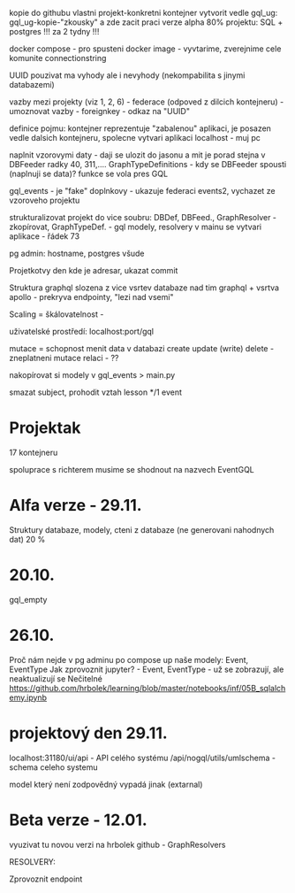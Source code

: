 kopie do githubu
vlastni projekt-konkretni kontejner
vytvorit vedle gql_ug: gql_ug-kopie-"zkousky" a zde zacit praci
verze alpha 80% projektu: SQL + postgres !!! za 2 tydny !!!

docker compose - pro spusteni
docker image - vyvtarime, zverejnime cele komunite
connectionstring

UUID pouzivat
    ma vyhody ale i nevyhody (nekompabilita s jinymi databazemi)

vazby mezi projekty (viz 1, 2, 6) - federace (odpoved z dilcich kontejneru) - umoznovat vazby - foreignkey - odkaz na "UUID"

definice pojmu:
    kontejner reprezentuje "zabalenou" aplikaci, je posazen vedle dalsich kontejneru, spolecne vytvari aplikaci
    localhost - muj pc

naplnit vzorovymi daty - daji se ulozit do jasonu a mit je porad stejna
    v DBFeeder radky 40, 311,....
    GraphTypeDefinitions - kdy se DBFeeder spousti (naplnuji se data)? funkce se vola pres GQL

gql_events - je "fake" doplnkovy - ukazuje federaci
    events2, vychazet ze vzoroveho projektu

strukturalizovat projekt do vice soubru: DBDef, DBFeed., GraphResolver - zkopírovat, GraphTypeDef. - gql modely, resolvery
v mainu se vytvari aplikace - řádek 73

pg admin:
    hostname, postgres všude


Projetkotvy den
kde je adresar, ukazat commit

Struktura graphql slozena z vice vsrtev
    databaze nad tim graphql + vsrtva apollo - prekryva endpointy, "lezi nad vsemi"

Scaling = škálovatelnost - 

uživatelské prostředí:
    localhost:port/gql

mutace = schopnost menit data v databazi
    create
    update (write)
    delete - zneplatneni
mutace relaci - ??

nakopírovat si modely v gql_events > main.py

smazat subject, prohodit vztah lesson */1 event

# Projektak
17 kontejneru

spoluprace s richterem
    musime se shodnout na nazvech EventGQL

# Alfa verze - 29.11.
Struktury databaze, modely, cteni z databaze (ne generovani nahodnych dat) 20 %

# 20.10.
gql_empty

# 26.10.
Proč nám nejde v pg adminu po compose up naše modely: Event, EventType
Jak zprovoznit jupyter? - Event, EventType - už se zobrazují, ale neaktualizují se
Nečitelné https://github.com/hrbolek/learning/blob/master/notebooks/inf/05B_sqlalchemy.ipynb

# projektový den 29.11.
localhost:31180/ui/api - API celého systému
               /api/nogql/utils/umlschema - schema celeho systemu

model který není zodpovědný vypadá jinak (extarnal)

# Beta verze - 12.01.
vyuzivat tu novou verzi na hrbolek github - GraphResolvers

RESOLVERY:

Zprovoznit endpoint